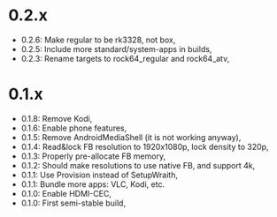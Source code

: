 # 0.2.x

- 0.2.6: Make regular to be rk3328, not box,
- 0.2.5: Include more standard/system-apps in builds,
- 0.2.3: Rename targets to rock64_regular and rock64_atv,

# 0.1.x

- 0.1.8: Remove Kodi,
- 0.1.6: Enable phone features,
- 0.1.5: Remove AndroidMediaShell (it is not working anyway),
- 0.1.4: Read&lock FB resolution to 1920x1080p, lock density to 320p,
- 0.1.3: Properly pre-allocate FB memory,
- 0.1.2: Should make resolutions to use native FB, and support 4k,
- 0.1.1: Use Provision instead of SetupWraith,
- 0.1.1: Bundle more apps: VLC, Kodi, etc.
- 0.1.0: Enable HDMI-CEC,
- 0.1.0: First semi-stable build,


